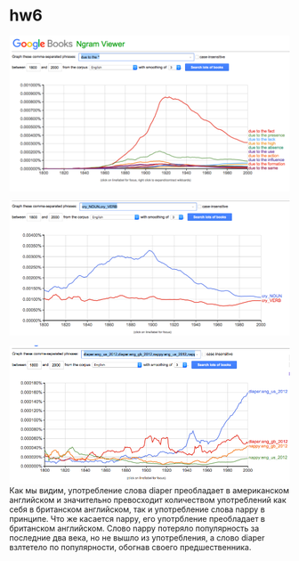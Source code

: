 # hw6
![](https://github.com/Hilkovskalyona/hw6/blob/master/due%20to%20the%20*.png)

![](https://github.com/Hilkovskalyona/hw6/blob/master/cry.png)

![](https://github.com/Hilkovskalyona/hw6/blob/master/diaper%20VS%20nappy.png)
Как мы видим, употребление слова diaper преобладает в американском английском и значительно превосходит количеством употреблений как себя в британском английском, так и употребление слова nappy в принципе. Что же касается nаppy, его употрбление преобладает в британском английском. Слово nappy потеряло популярность за последние два века, но не вышло из употребления, а слово diaрer взлтетело по популярности, обогнав своего предшественника.
